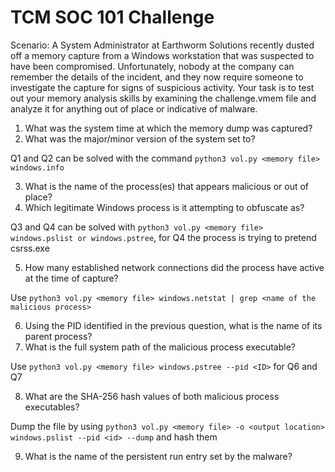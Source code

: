 # TCM SOC 101 Challenge 

Scenario: A System Administrator at Earthworm Solutions recently dusted off a memory capture from a Windows workstation that was suspected to have been compromised.
Unfortunately, nobody at the company can remember the details of the incident, and they now require someone to investigate the capture for signs of suspicious activity.
Your task is to test out your memory analysis skills by examining the challenge.vmem file and analyze it for anything out of place or indicative of malware.


1. What was the system time at which the memory dump was captured?
2. What was the major/minor version of the system set to?

Q1 and Q2 can be solved with the command `python3 vol.py <memory file> windows.info`

3. What is the name of the process(es) that appears malicious or out of place?
4. Which legitimate Windows process is it attempting to obfuscate as?

Q3 and Q4 can be solved with `python3 vol.py <memory file> windows.pslist or windows.pstree`, for Q4 the process is trying to pretend csrss.exe 

5. How many established network connections did the process have active at the time of capture?

Use `python3 vol.py <memory file> windows.netstat | grep <name of the malicious process>`

6. Using the PID identified in the previous question, what is the name of its parent process?
7. What is the full system path of the malicious process executable?

Use `python3 vol.py <memory file> windows.pstree --pid <ID>` for Q6 and Q7

8. What are the SHA-256 hash values of both malicious process executables?

Dump the file by using `python3 vol.py <memory file> -o <output location> windows.pslist --pid <id> --dump` and hash them

9. What is the name of the persistent run entry set by the malware?

